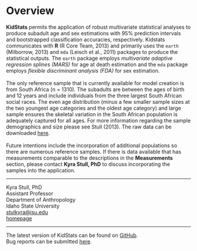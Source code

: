 # Overview
 __KidStats__ permits the application of robust multivariate statistical analyses to produce subadult age and sex estimations with 95% prediction intervals and bootstrapped classification accuracies, respectively. Kidstats communicates with __R__ (R Core Team, 2013) and primarily uses the `earth` (Milborrow, 2013) and `mda` (Leisch et al., 2011) packages to produce the statistical outputs. The `earth` package employs *multivariate adaptive regression splines (MARS)* for age at death estimation and the `mda` package employs *flexible discriminant analysis (FDA)* for sex estimation. 
<br><br>
The only reference sample that is currently available for model creation is from South Africa (n = 1310). The subadults are between the ages of birth and 12 years and include individuals from the three largest South African social races. The even age distribution (minus a few smaller sample sizes at the two youngest age categories and the oldest age category) and large sample ensures the skeletal variation in the South African population is adequately captured for all ages. For more information regarding the sample demographics and size please see Stull (2013). The raw data can be downloaded <a target = "_blank" href = "http://kyrastull.weebly.com">here</a>.
<br><br>
Future intentions include the incorporation of additional populations so there are numerous reference samples. If there is data available that has measurements comparable to the descriptions in the __Measurements__ section, please contact __Kyra Stull, PhD__ to discuss incorporating the samples into the application.

----

Kyra Stull, PhD <br>
Assistant Professor <br>
Department of Anthropology <br>
Idaho State University <br>
stulkyra@isu.edu <br>
<a target = "_blank" href = "http://www.isu.edu/anthro/stull.shtml">homepage</a>

----

The latest version of KidStats can be found on <a target = "_blank" href = "https://github.com/geanes/kidstats">GitHub</a>.
<br>
Bug reports can be submitted <a target = "_blank" href = "https://github.com/geanes/kidstats/issues">here</a>.
